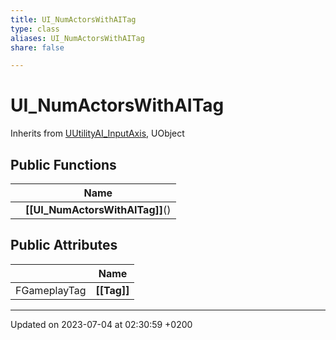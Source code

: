 ```yaml
---
title: UI_NumActorsWithAITag
type: class
aliases: UI_NumActorsWithAITag
share: false

---
```


# UI_NumActorsWithAITag





Inherits from [UUtilityAI_InputAxis](/docs/SDK/Source/Classes/classUUtilityAI__InputAxis.md), UObject

## Public Functions

|                | Name           |
| -------------- | -------------- |
| | **[[UI_NumActorsWithAITag]]**() |

## Public Attributes

|                | Name           |
| -------------- | -------------- |
| FGameplayTag | **[[Tag]]**  |

-------------------------------

Updated on 2023-07-04 at 02:30:59 +0200